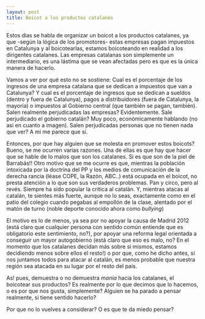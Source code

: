```yaml
---
layout: post
title: Boicot a los productos catalanes
---
```


Estos dias se habla de organizar un boicot a los productos catalanes, ya que -según la lógica de los promotores- estas empresas pagan impuestos en Catalunya y al boicotearlas, estamos boicoteando en realidad a los dirigentes catalanes. Las empresas catalanas son simplemente un intermediario, es una lástima que se vean afectadas pero es que es la única manera de hacerlo.

Vamos a ver por qué esto no se sostiene: Cual es el porcentaje de los ingresos de una empresa catalana que se dedican a impuestos que van a Catalunya? Y cual es el porcentaje de ingresos que se dedican a sueldos (dentro y fuera de Catalunya), pagos a distribuidores (fuera de Catalunya, la mayoría) o impuestos al Gobierno central (que también se pagan, también). Salen realmente perjudicadas las empresas? Evidentemente. Sale perjudicado el gobierno catalán? Muy poco, económicamente hablando (no asi en cuanto a imagen). Salen perjudicadas personas que no tienen nada que ver? A mi me parece que si.

Entonces, por que hay alguien que se molesta en promover estos boicots? Bueno, se me ocurren varias razones. Una de ellas es que hay que hacer que se hable de lo malos que son los catalanes. Si es que son de la piel de Barrabás!!
Otro motivo que se me ocurre es que, mientras la población intoxicada por la doctrina del PP y los medios de comunicación de la derecha rancia (léase COPE, la Razón, ABC..) está ocupada en el boicot, no presta atención a lo que son sus verdaderos problemas. Pan y circo, pero al revés. Siempre ha sido popular la crítica al catalán. Y, mientras atacas al catalán, te sientes más fuerte, aunque no lo seas, exactamente como en el patio del colegio cuando pegabas al empollón de la clase, alentado por el matón de turno (noble deporte conocido ahora como *bullying*)

El motivo es lo de menos, ya sea por no apoyar la causa de Madrid 2012 (está claro que cualquier persona con sentido común entiende que es obligatorio este sentimiento, no?), por apoyar una reforma legal orientada a conseguir un mayor autogobierno (está claro que eso es malo, no? En el momento que los catalanes decidan más sobre si mismos, estamos decidiendo menos sobre ellos el resto!) o por que, como he dicho antes, si nos juntamos todos para atacar al catalán, es menos probable que nuestra región sea atacada en su lugar por el resto del pais.

As! pues, demuestra o no demuestra *mania* hacia los catalanes, el boicotear sus productos? Es realmente por lo que decimos que lo hacemos, o es por que nos gusta, simplemente? Alguien se ha parado a pensar realmente, si tiene sentido hacerlo?

Por que no lo vuelves a considerar? O es que te da miedo pensar?

